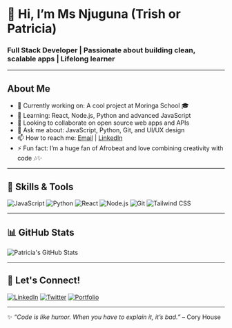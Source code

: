 # 👋 Hi, I’m Ms Njuguna (Trish or Patricia)

### Full Stack Developer | Passionate about building clean, scalable apps | Lifelong learner

---

## About Me

- 🔭 Currently working on: A cool project at Moringa School 🎓
- 🌱 Learning: React, Node.js, Python and advanced JavaScript
- 👯 Looking to collaborate on open source web apps and APIs
- 💬 Ask me about: JavaScript, Python, Git, and UI/UX design
- 📫 How to reach me: [Email](mailto:patricianjuguna084@gmail.com) | [LinkedIn](https://linkedin.com/in/patricianjuguna)
- ⚡ Fun fact: I’m a huge fan of Afrobeat and love combining creativity with code 🎶✨

---

## 🔧 Skills & Tools

![JavaScript](https://img.shields.io/badge/-JavaScript-F7DF1E?style=flat-square&logo=javascript&logoColor=black)
![Python](https://img.shields.io/badge/-Python-3776AB?style=flat-square&logo=python&logoColor=white)
![React](https://img.shields.io/badge/-React-61DAFB?style=flat-square&logo=react&logoColor=black)
![Node.js](https://img.shields.io/badge/-Node.js-339933?style=flat-square&logo=node.js&logoColor=white)
![Git](https://img.shields.io/badge/-Git-F05032?style=flat-square&logo=git&logoColor=white)
![Tailwind CSS](https://img.shields.io/badge/-Tailwind_CSS-06B6D4?style=flat-square&logo=tailwind-css&logoColor=white)

---

## 📊 GitHub Stats

<!-- GitHub Readme Stats Card -->
![Patricia's GitHub Stats](https://github-readme-stats.vercel.app/api?username=Ms_Njuguna&show_icons=true&theme=radical)

---

## 🔗 Let's Connect!

[![LinkedIn](https://img.shields.io/badge/-LinkedIn-0077B5?style=flat-square&logo=linkedin&logoColor=white)](https://linkedin.com/in/patricianjuguna)
[![Twitter](https://img.shields.io/badge/-Twitter-1DA1F2?style=flat-square&logo=twitter&logoColor=white)](https://twitter.com/yourhandle)
[![Portfolio](https://img.shields.io/badge/-Portfolio-000000?style=flat-square&logo=github&logoColor=white)](https://yourportfolio.com)

---

✨ _“Code is like humor. When you have to explain it, it’s bad.”_ – Cory House


